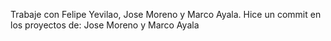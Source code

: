 Trabaje con Felipe Yevilao, Jose Moreno y Marco Ayala.
Hice un commit en los proyectos de: Jose Moreno y Marco Ayala
